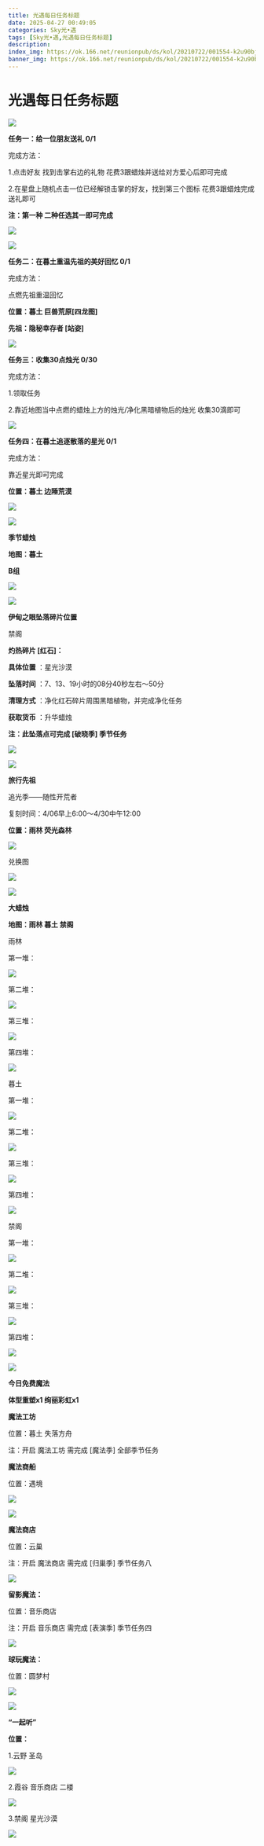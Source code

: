 ```yaml
---
title: 光遇每日任务标题
date: 2025-04-27 00:49:05
categories: Sky光•遇
tags: [Sky光•遇,光遇每日任务标题]
description: 
index_img: https://ok.166.net/reunionpub/ds/kol/20210722/001554-k2u90bj7ay.png?imageView&thumbnail=600x0&type=jpg
banner_img: https://ok.166.net/reunionpub/ds/kol/20210722/001554-k2u90bj7ay.png?imageView&thumbnail=600x0&type=jpg
---
```

# 光遇每日任务标题
![](https://img.166.net/reunionpub/1_kol_20250427_7e822ab1be3ff6f84641c5a34d185f59.jpeg)

**任务一：给一位朋友送礼 0/1**

完成方法：

1.点击好友 找到击掌右边的礼物 花费3跟蜡烛并送给对方爱心后即可完成

2.在星盘上随机点击一位已经解锁击掌的好友，找到第三个图标 花费3跟蜡烛完成送礼即可

 **注：第一种 二种任选其一即可完成**

![](https://img.166.net/reunionpub/1_kol_20250427_ae637fe83efcceb41de9579c9e57df89.jpeg)

![](https://img.166.net/reunionpub/1_kol_20250427_f812e3b713e29bf949d9efb63960709a.jpeg)

 **任务二：在暮土重温先祖的美好回忆 0/1**

完成方法：

点燃先祖重温回忆

 **位置：暮土 巨兽荒原[四龙图]**

 **先祖：隐秘幸存者 [站姿]**

![](https://img.166.net/reunionpub/1_kol_20250427_460b4ec95bd2ca197486f3b5750efb83.jpeg)

 **任务三：收集30点烛光 0/30**

完成方法：

1.领取任务

2.靠近地图当中点燃的蜡烛上方的烛光/净化黑暗植物后的烛光 收集30滴即可

![](https://img.166.net/reunionpub/1_kol_20250427_cfc619bae1585c22aa3a30ec22832d49.jpeg)

 **任务四：在暮土追逐散落的星光 0/1**

完成方法：

靠近星光即可完成

 **位置：暮土 边陲荒漠**

![](https://img.166.net/reunionpub/1_kol_20250427_0badc8ab967d556654de6205af96f489.jpeg)

![](https://img.166.net/reunionpub/ds/kol_server/20240717/003917-8p704dsqv9.png)

 **季节蜡烛**

 **地图：暮土**

 **B组**

![](https://img.166.net/reunionpub/1_kol_20250427_14732e64303727e6759c288997a686b5.jpeg)

![](https://img.166.net/reunionpub/ds/kol_server/20240717/003917-8p704dsqv9.png)

 **伊甸之眼坠落碎片位置**

禁阁

 **灼热碎片 [红石]：**

 **具体位置** ：星光沙漠

 **坠落时间** ：7、13、19小时的08分40秒左右～50分

 **清理方式** ：净化红石碎片周围黑暗植物，并完成净化任务

 **获取货币** ：升华蜡烛

 **注：此坠落点可完成  [破晓季] 季节任务**

![](https://img.166.net/reunionpub/1_kol_20250427_97bbfe9e387e0e8baa466c46e4e2299c.jpeg)

![](https://img.166.net/reunionpub/ds/kol_server/20240717/003917-8p704dsqv9.png)

 **旅行﻿先祖**

追光季——随性开荒者

复刻时间：4/06早上6:00～4/30中午12:00

 **位置：雨林 荧光森林**

![](https://img.166.net/reunionpub/1_kol_20250426_a6d97d5effaa4eb9d01184636fa06530.jpeg)

兑换图

![](https://img.166.net/reunionpub/1_kol_20250426_71d4a3cc6f48226c05cca8b86c053d06.jpeg)

![](https://img.166.net/reunionpub/ds/kol_server/20240717/003917-8p704dsqv9.png)

 **大蜡烛**

 **地图：雨林 暮土 禁阁**

雨林

第一堆：

![](https://img.166.net/reunionpub/1_kol_20250427_667bba73f898350f6a27d1cf8d57152a.jpeg)

第二堆：

![](https://img.166.net/reunionpub/1_kol_20250427_33aea8cd52d2e7ff381c878350f3dd7e.jpeg)

第三堆：

![](https://img.166.net/reunionpub/1_kol_20250427_a77863622281a5747ddcc19cfff1d416.jpeg)

第四堆：

![](https://img.166.net/reunionpub/1_kol_20250427_86695693cb1825714bb4ae8ba4e61477.jpeg)

暮土

第一堆：

![](https://img.166.net/reunionpub/1_kol_20250427_c32339b987e13ca3c31f721b30b59788.jpeg)

第二堆：

![](https://img.166.net/reunionpub/1_kol_20250427_e0c4db88d832b61a6537cbf32aace646.jpeg)

第三堆：

![](https://img.166.net/reunionpub/1_kol_20250427_110dbd5e79178c5ebf21d776cb2f61dc.jpeg)

第四堆：

![](https://img.166.net/reunionpub/1_kol_20250427_b33ae0539089416b3b97ea9d2834b235.jpeg)

禁阁

第一堆：

![](https://img.166.net/reunionpub/1_kol_20250427_6e5129db7159fbdf36b22e9f1a59534e.jpeg)

第二堆：

![](https://img.166.net/reunionpub/1_kol_20250427_cc80f6585bf0bf98c210ec8459f527b4.jpeg)

第三堆：

![](https://img.166.net/reunionpub/1_kol_20250427_160ccaea957d9770f8a2a887438c290c.jpeg)

第四堆：

![](https://img.166.net/reunionpub/1_kol_20250427_6c3d889ce5bfeaa40fb8810a93c4b5cb.jpeg)

![](https://img.166.net/reunionpub/ds/kol_server/20250427/000742-yalc6f3ewi.png)

  

 **今日免费魔法**

 **体型重塑x1 绚丽彩虹x1**

 **魔法工坊**

位置：暮土 失落方舟

注：开启 魔法工坊 需完成 [魔法季] 全部季节任务

 **魔法商船**

位置：遇境

![](https://img.166.net/reunionpub/1_kol_20250427_4eabe061e9ec1e4695563d56223a8e18.png)

![](https://img.166.net/reunionpub/1_kol_20250427_3fe8bb4c8214129487e58517d207a507.jpeg)

 **魔法商店**

位置：云巢

注：开启 魔法商店 需完成 [归巢季] 季节任务八

![](https://img.166.net/reunionpub/1_kol_20250427_b6bd1694ee968d47ede5700de6cb90fe.jpeg)

 **留影魔法：**

位置：音乐商店

注：开启 音乐商店 需完成 [表演季] 季节任务四

**![](https://img.166.net/reunionpub/1_kol_20241114_df085ae1ffe6124a91be894305a75b54.jpeg)**

 **球玩魔法：**

位置：圆梦村

![](https://img.166.net/reunionpub/1_kol_20241114_fe7f834ee8d5f2e2abc828a14fa10870.png)

![](https://img.166.net/reunionpub/ds/kol_server/20240717/003917-8p704dsqv9.png)

 **“一起听”**

 **位置：**

1.云野 圣岛

![](https://img.166.net/reunionpub/1_kol_20241114_d3ab2a60b74e81a2f1ca25e32a872077.jpeg)

2.霞谷 音乐商店 二楼

![](https://img.166.net/reunionpub/1_kol_20241114_c847c1ccc28766421e8613dde03b97b5.jpeg)

3.禁阁 星光沙漠

![](https://img.166.net/reunionpub/1_kol_20241114_b3ef53b52de5968f0c39b6831ceed2e1.png)

